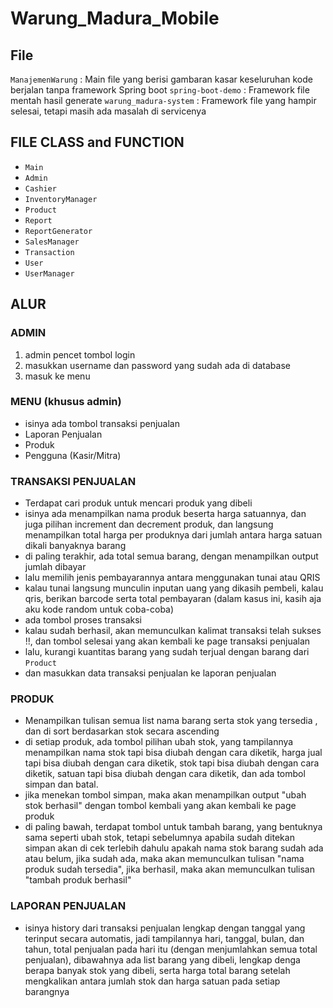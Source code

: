 # Warung_Madura_Mobile

## File
`ManajemenWarung` : Main file yang berisi gambaran kasar keseluruhan kode berjalan tanpa framework Spring boot
`spring-boot-demo` : Framework file mentah hasil generate
`warung_madura-system` : Framework file yang hampir selesai, tetapi masih ada masalah di servicenya 
## FILE CLASS and FUNCTION
- `Main`
- `Admin`
- `Cashier`
- `InventoryManager`
- `Product`
- `Report`
- `ReportGenerator`
- `SalesManager`
- `Transaction`
- `User`
- `UserManager`


## ALUR
### ADMIN
1. admin pencet tombol login 
2. masukkan username dan password yang sudah ada di database
3. masuk ke menu

### MENU (khusus admin)
- isinya ada tombol transaksi penjualan
- Laporan Penjualan
- Produk
- Pengguna (Kasir/Mitra)

### TRANSAKSI PENJUALAN
- Terdapat cari produk untuk mencari produk yang dibeli
- isinya ada menampilkan nama produk beserta harga satuannya, dan juga pilihan increment dan decrement produk, dan langsung menampilkan total harga per produknya dari jumlah antara harga satuan dikali banyaknya barang   
- di paling terakhir, ada total semua barang, dengan menampilkan output jumlah dibayar
- lalu memilih jenis pembayarannya antara menggunakan tunai atau QRIS
- kalau tunai langsung munculin inputan uang yang dikasih pembeli, kalau qris, berikan barcode serta total pembayaran (dalam kasus ini, kasih aja aku kode random untuk coba-coba)
- ada tombol proses transaksi
- kalau sudah berhasil, akan memunculkan kalimat transaksi telah sukses !!, dan tombol selesai yang akan kembali ke page transaksi penjualan
- lalu, kurangi kuantitas barang yang sudah terjual dengan barang dari `Product`
- dan masukkan data transaksi penjualan ke laporan penjualan

### PRODUK
- Menampilkan tulisan semua list nama barang serta stok yang tersedia , dan di sort berdasarkan stok secara ascending
-  di setiap produk, ada tombol pilihan ubah stok, yang tampilannya menampilkan nama stok tapi bisa diubah dengan cara diketik, harga jual tapi bisa diubah dengan cara diketik, stok tapi bisa diubah dengan cara diketik, satuan tapi bisa diubah dengan cara diketik, dan ada tombol simpan dan batal.
- jika menekan tombol simpan, maka akan menampilkan output "ubah stok berhasil" dengan tombol kembali yang akan kembali ke page produk
- di paling bawah, terdapat tombol untuk tambah barang, yang bentuknya sama seperti ubah stok, tetapi sebelumnya apabila sudah ditekan simpan akan di cek terlebih dahulu apakah nama stok barang sudah ada atau belum, jika sudah ada, maka akan memunculkan tulisan "nama produk sudah tersedia", jika berhasil, maka akan memunculkan tulisan "tambah produk berhasil"

### LAPORAN PENJUALAN
- isinya history dari transaksi penjualan lengkap dengan tanggal yang terinput secara automatis, jadi tampilannya hari, tanggal, bulan, dan tahun, total penjualan pada hari itu (dengan menjumlahkan semua total penjualan), dibawahnya ada list barang yang dibeli, lengkap denga berapa banyak stok yang dibeli, serta harga total barang setelah mengkalikan antara jumlah stok dan harga satuan pada setiap barangnya

